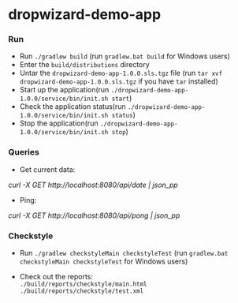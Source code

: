 # dropwizard-demo-app

### Run
* Run `./gradlew build` (run `gradlew.bat build` for Windows users)
* Enter the `build/distributions` directory
* Untar the `dropwizard-demo-app-1.0.0.sls.tgz` file (run `tar xvf dropwizard-demo-app-1.0.0.sls.tgz` if you have `tar` installed)
* Start up the application(run `./dropwizard-demo-app-1.0.0/service/bin/init.sh start`) 
* Check the application status(run `./dropwizard-demo-app-1.0.0/service/bin/init.sh status`) 
* Stop the application(run `./dropwizard-demo-app-1.0.0/service/bin/init.sh stop`) 
### Queries
* Get current data:

*curl -X GET http://localhost:8080/api/date | json_pp*

* Ping:

*curl -X GET http://localhost:8080/api/pong | json_pp*


### Checkstyle
* Run `./gradlew checkstyleMain checkstyleTest` (run `gradlew.bat checkstyleMain checkstyleTest` for Windows users)

* Check out the reports:</br>
`./build/reports/checkstyle/main.html`</br>
`./build/reports/checkstyle/test.xml`


